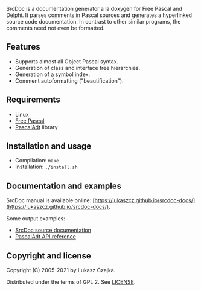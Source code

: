 SrcDoc is a documentation generator a la doxygen for Free Pascal and Delphi. It parses comments in Pascal sources and generates a hyperlinked source code documentation. In contrast to other similar programs, the comments need not even be formatted.

Features
--------
* Supports almost all Object Pascal syntax.
* Generation of class and interface tree hierarchies.
* Generation of a symbol index.
* Comment autoformatting ("beautification").

Requirements
------------
* Linux
* [Free Pascal](https://www.freepascal.org)
* [PascalAdt](https://pascaladt.github.io) library

Installation and usage
----------------------
* Compilation: `make`
* Installation: `./install.sh`

Documentation and examples
--------------------------

SrcDoc manual is available online: [https://lukaszcz.github.io/srcdoc-docs/](https://lukaszcz.github.io/srcdoc-docs/).

Some output examples:
* [SrcDoc source documentation](https://lukaszcz.github.io/srcdoc-docs-dev/)
* [PascalAdt API reference](https://pascaladt.github.io/pascaladt-docs/)

Copyright and license
---------------------

Copyright (C) 2005-2021 by Lukasz Czajka.

Distributed under the terms of GPL 2. See [LICENSE](LICENSE).
